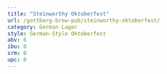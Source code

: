 ```yaml
---
title: "Steinworthy Oktoberfest"
url: /gottberg-brew-pub/steinworthy-oktoberfest/
category: German Lager
style: German-Style Oktoberfest
abv: 6
ibu: 0
srm: 0
upc: 0
---
```



